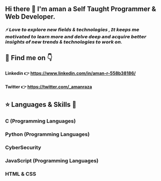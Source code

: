 ## Hi there 👋 I'm aman a Self Taught Programmer & Web Developer.

<!--
**aman-raza/aman-raza** is a ✨ _special_ ✨ repository because its `README.md` (this file) appears on your GitHub profile.

Here are some ideas to get you started:

- 🔭 I’m currently working on ...
- 🌱 I’m currently learning ...
- 👯 I’m looking to collaborate on ...
- 🤔 I’m looking for help with ...
- 💬 Ask me about ...
- 📫 How to reach me: ...
- 😄 Pronouns: ...
- ⚡ Fun fact: ...
-->
##### :zap: 𝙇𝙤𝙫𝙚 𝙩𝙤 𝙚𝙭𝙥𝙡𝙤𝙧𝙚 𝙣𝙚𝙬 𝙛𝙞𝙚𝙡𝙙𝙨 & 𝙩𝙚𝙘𝙝𝙣𝙤𝙡𝙤𝙜𝙞𝙚𝙨 , 𝙄𝙩 𝙠𝙚𝙚𝙥𝙨 𝙢𝙚 𝙢𝙤𝙩𝙞𝙫𝙖𝙩𝙚𝙙 𝙩𝙤 𝙡𝙚𝙖𝙧𝙣 𝙢𝙤𝙧𝙚 𝙖𝙣𝙙 𝙙𝙚𝙡𝙫𝙚 𝙙𝙚𝙚𝙥 𝙖𝙣𝙙 𝙖𝙘𝙦𝙪𝙞𝙧𝙚 𝙗𝙚𝙩𝙩𝙚𝙧 𝙞𝙣𝙨𝙞𝙜𝙝𝙩𝙨 𝙤𝙛 𝙣𝙚𝙬 𝙩𝙧𝙚𝙣𝙙𝙨 & 𝙩𝙚𝙘𝙝𝙣𝙤𝙡𝙤𝙜𝙞𝙚𝙨 𝙩𝙤 𝙬𝙤𝙧𝙠 𝙤𝙣.

## :mag_right: Find me on :point_down:

#### Linkedin :point_right: https://www.linkedin.com/in/aman-r-558b38186/
#### Twitter :point_right: https://twitter.com/_amanraza

## :star: Languages & Skills :dart:

### C (Programming Languages)
### Python (Programming Languages)
### CyberSecurity
### JavaScript (Programming Languages)
### HTML & CSS
